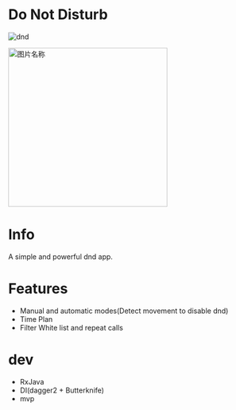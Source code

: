# Do Not Disturb

[dnd]:https://travis-ci.org/DxTT/Do-Not-Disturb.svg?branch=master "dnd"
![dnd]

 <img src="http://ww3.sinaimg.cn/large/72f96cbagw1f6hh5izim8g20u01hchdu.gif" width = "320"  alt="图片名称" align=center />

# Info
A simple and powerful dnd app.
# Features
* Manual and automatic modes(Detect movement to disable dnd)
* Time Plan
* Filter White list and repeat calls

# dev
- RxJava
- DI(dagger2 + Butterknife)
- mvp

